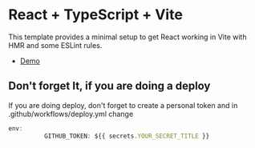 # React + TypeScript + Vite

This template provides a minimal setup to get React working in Vite with HMR and some ESLint rules.

- [Demo](https://mbulchak.github.io/meme-app/)

## Don't forget It, if you are doing a deploy

If you are doing deploy, don't forget to create a personal token and in .github/workflows/deploy.yml change


```js
env:
          GITHUB_TOKEN: ${{ secrets.YOUR_SECRET_TITLE }}
```
